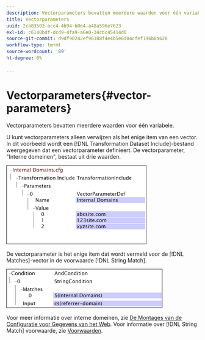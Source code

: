 ```yaml
---
description: Vectorparameters bevatten meerdere waarden voor één variabele.
title: Vectorparameters
uuid: 2ca83502-acc4-4b94-b0e4-a48a596e7623
exl-id: c6140bdf-dcd9-4fa9-a6e0-34cbc45414d0
source-git-commit: d9df90242ef96188f4e4b5e6d04cfef196b0a628
workflow-type: tm+mt
source-wordcount: '89'
ht-degree: 0%

---
```


# Vectorparameters{#vector-parameters}

Vectorparameters bevatten meerdere waarden voor één variabele.

U kunt vectorparameters alleen verwijzen als het enige item van een vector. In dit voorbeeld wordt een [!DNL Transformation Dataset Include]-bestand weergegeven dat een vectorparameter definieert. De vectorparameter, &quot;Interne domeinen&quot;, bestaat uit drie waarden.

![](assets/cfg_WebParameters_InternalDomains.png)

De vectorparameter is het enige item dat wordt vermeld voor de [!DNL Matches]-vector in de voorwaarde [!DNL String Match].

![](assets/cfg_Parameters_InternalDomains_Ref.png)

Voor meer informatie over interne domeinen, zie [De Montages van de Configuratie voor Gegevens van het Web](../../../../home/c-dataset-const-proc/c-config-web-data/c-config-web-data.md#concept-9a306b65483a484bb3f6f3c1d7e77519). Voor informatie over [!DNL String Match] voorwaarde, zie [Voorwaarden](../../../../home/c-dataset-const-proc/c-conditions/c-abt-cond.md).
